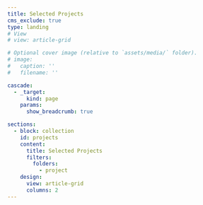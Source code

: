 ```yaml
---
title: Selected Projects
cms_exclude: true
type: landing
# View
# view: article-grid

# Optional cover image (relative to `assets/media/` folder).
# image:
#   caption: ''
#   filename: ''

cascade:
  - _target:
      kind: page
    params:
      show_breadcrumb: true

sections:
  - block: collection
    id: projects
    content:
      title: Selected Projects
      filters:
        folders:
          - project
    design:
      view: article-grid
      columns: 2
---
```



